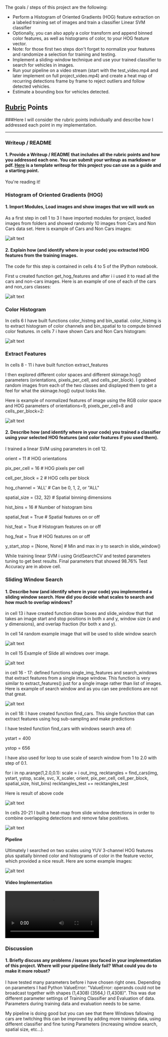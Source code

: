 
The goals / steps of this project are the following:

* Perform a Histogram of Oriented Gradients (HOG) feature extraction on a labeled training set of images and train a classifier Linear SVM classifier
* Optionally, you can also apply a color transform and append binned color features, as well as histograms of color, to your HOG feature vector. 
* Note: for those first two steps don't forget to normalize your features and randomize a selection for training and testing.
* Implement a sliding-window technique and use your trained classifier to search for vehicles in images.
* Run your pipeline on a video stream (start with the test_video.mp4 and later implement on full project_video.mp4) and create a heat map of recurring detections frame by frame to reject outliers and follow detected vehicles.
* Estimate a bounding box for vehicles detected.

[//]: # (Image References)
[image1]: ./output_images/car_not_car.jpg
[image2]: ./output_images/HOG_example.jpg
[image3]: ./output_images/color_example.jpg
[image4]: ./output_images/extract_features.jpg
[image5]: ./output_images/test1.jpg
[image6]: ./output_images/slide_window.jpg
[image7]: ./output_images/slide_window2.jpg
[image8]: ./output_images/out_img.jpg
[image9]: ./output_images/heatmap.jpg
[image10]: ./output_images/test_images.jpg
[video1]: ./project_video_out_2.mp4

## [Rubric](https://review.udacity.com/#!/rubrics/513/view) Points
###Here I will consider the rubric points individually and describe how I addressed each point in my implementation.  

---
### Writeup / README

#### 1. Provide a Writeup / README that includes all the rubric points and how you addressed each one.  You can submit your writeup as markdown or pdf.  [Here](https://github.com/udacity/CarND-Vehicle-Detection/blob/master/writeup_template.md) is a template writeup for this project you can use as a guide and a starting point.  

You're reading it!

### Histogram of Oriented Gradients (HOG)

#### 1. Import Modules, Load images and show images that we will work on

As a first step in cell 1 to 3 I have imported modules for project, loaded images from folders and showed randomly 10 images from Cars and Non Cars data set. Here is example of Cars and Non Cars images:

![alt text][image1]

#### 2. Explain how (and identify where in your code) you extracted HOG features from the training images.

The code for this step is contained in cells 4 to 5 of the IPython notebook.

First u created function get_hog_features and after i i used it to read all the cars and non-cars images. Here is an example of one of each of the cars and non_cars classes:

![alt text][image2]

### Color Histogram

In cells 6 I have built functions color_histmg and bin_spatial. color_histmg is to extract histogram of color channels and bin_spatial to to compute binned color features. in cells 7 i have shown Cars and Non Cars histogram:

![alt text][image3]

### Extract Features

In cells 8 - 11 i have built function extract_features

I then explored different color spaces and different skimage.hog() parameters (orientations, pixels_per_cell, and cells_per_block). I grabbed random images from each of the two classes and displayed them to get a feel for what the skimage.hog() output looks like.

Here is example of normalized features of image using the RGB color space and HOG parameters of orientations=9, pixels_per_cell=8 and cells_per_block=2:

![alt text][image4]

#### 2. Describe how (and identify where in your code) you trained a classifier using your selected HOG features (and color features if you used them).

I trained a linear SVM using parameters in cell 12.

orient = 11 # HOG orientations

pix_per_cell = 16 # HOG pixels per cell

cell_per_block = 2 # HOG cells per block

hog_channel = 'ALL' # Can be 0, 1, 2, or "ALL"

spatial_size = (32, 32) # Spatial binning dimensions

hist_bins = 16    # Number of histogram bins

spatial_feat = True # Spatial features on or off

hist_feat = True # Histogram features on or off

hog_feat = True # HOG features on or off

y_start_stop = [None, None] # Min and max in y to search in slide_window()


While training linear SVM i using GridSearchCV and tested parameters tuning to get best results. Final parameters that showed 98.76% Test Accuracy are in above cell.

### Sliding Window Search

#### 1. Describe how (and identify where in your code) you implemented a sliding window search. How did you decide what scales to search and how much to overlap windows?

in cell 13 i have created function draw boxes and slide_window that that takes an image start and stop positions in both x and y, window size (x and y dimensions), and overlap fraction (for both x and y).

In cell 14 random example image that will be used to slide window search

![alt text][image5]

In cell 15 Example of Slide all windows over image.

![alt text][image6]

in cell 16 - 17: defined functions single_img_features and search_windows that extract features from a single image window. This function is very similar to extract_features() just for a single image rather than list of images. Here is example of search window and as you can see predictions are not that great.

![alt text][image7]

in cell 18: I have created function find_cars. This single function that can extract features using hog sub-sampling and make predictions

I have tested function find_cars with windows search area of:


ystart = 400

ystop = 656  


I have also used for loop to use scale of search window from 1 to 2.0 with step of 0.1.


for i in np.arange(1,2.0,0.1):
    scale = i
    out_img, recktangles = find_cars(img, ystart, ystop, scale, svc, X_scaler, 
                    orient, pix_per_cell, cell_per_block, spatial_size, hist_bins)
    recktangles_test += recktangles_test


Here is result of above code

![alt text][image8]

In cells 20-21 I built a heat-map from slide window detections in order to combine overlapping detections and remove false positives.

![alt text][image9]

#### Pipeline

Ultimately I searched on two scales using YUV 3-channel HOG features plus spatially binned color and histograms of color in the feature vector, which provided a nice result. Here are some example images:

![alt text][image10]

#### Video Implementation


![alt text][video1]


### Discussion

#### 1. Briefly discuss any problems / issues you faced in your implementation of this project.  Where will your pipeline likely fail?  What could you do to make it more robust?

I have tested many parameters before i have chosen right ones. Depending on parameters I had Python ValueError: "ValueError: operands could not be broadcast together with shapes (1,4308) (3564,) (1,4308)". This was due different parameter settings of Training Classifier and Evaluation of data. Parameters during training data and evaluation needs to be same.

My pipeline is doing good but you can see that there Windows fallowing cars are twitching this can be improved by adding more training data, using different classifier and fine tuning Parameters (increasing window search, spatial size, etc…). 


